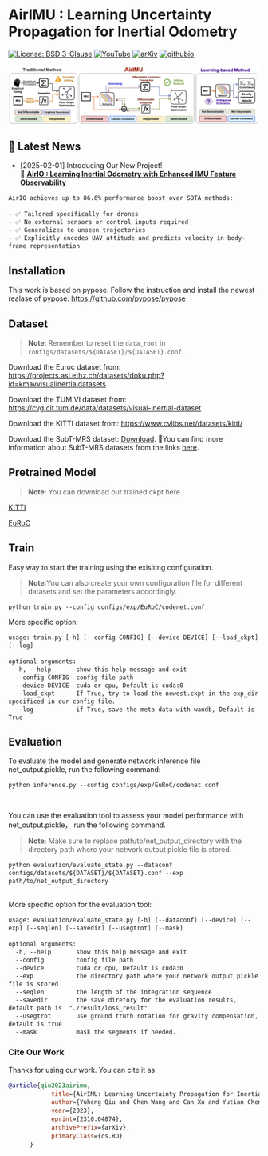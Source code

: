 # AirIMU : Learning Uncertainty Propagation for Inertial Odometry
[![License: BSD 3-Clause](https://img.shields.io/badge/License-BSD%203--Clause-yellow.svg)](./LICENSE)
[![YouTube](https://img.shields.io/badge/YouTube-b31b1b?style=flat&logo=youtube&logoColor=white)](https://www.youtube.com/watch?v=fTX1u-e7wtU)
[![arXiv](https://img.shields.io/badge/arXiv-AirIMU-orange.svg)](https://arxiv.org/abs/2310.04874)
[![githubio](https://img.shields.io/badge/-homepage-blue?logo=Github&color=FF0000)](https://airimu.github.io/)


![AirIMU](./doc/model.png)
## 📢 Latest News 
- [2025-02-01] Introducing Our New Project!<br>
  🚀 [**AirIO : Learning Inertial Odometry with Enhanced IMU Feature Observability**](https://github.com/Air-IO/Air-IO)<br>
 ```
AirIO achieves up to 86.6% performance boost over SOTA methods:

- ✅ Tailored specifically for drones
- ✅ No external sensors or control inputs required
- ✅ Generalizes to unseen trajectories
- ✅ Explicitly encodes UAV attitude and predicts velocity in body-frame representation
```

## Installation

This work is based on pypose. Follow the instruction and install the newest realase of pypose:
https://github.com/pypose/pypose


## Dataset
> **Note**: Remember to reset the `data_root` in `configs/datasets/${DATASET}/${DATASET}.conf`.

Download the Euroc dataset from:
https://projects.asl.ethz.ch/datasets/doku.php?id=kmavvisualinertialdatasets

Download the TUM VI dataset from:
https://cvg.cit.tum.de/data/datasets/visual-inertial-dataset

Download the KITTI dataset from:
https://www.cvlibs.net/datasets/kitti/

Download the SubT-MRS dataset: [Download](https://github.com/sleepycan/AirIMU/releases/download/subt_dataset/SubT-MRS-Dataset.zip).   🎈You can find more information about SubT-MRS datasets from the links [here](SubT-MRS-DATASET.md).


## Pretrained Model
> **Note**: You can download our trained ckpt here.


[KITTI](https://github.com/sleepycan/AirIMU/releases/download/pretrained_model/KITTI_odom_model.zip)

[EuRoC](https://github.com/sleepycan/AirIMU/releases/download/pretrained_model_euroc/EuRoCWholeaug.zip)
## Train

Easy way to start the training using the exisiting configuration.
> **Note**:You can also create your own configuration file for different datasets and set the parameters accordingly.

```
python train.py --config configs/exp/EuRoC/codenet.conf
```

More specific option:

```
usage: train.py [-h] [--config CONFIG] [--device DEVICE] [--load_ckpt] [--log]

optional arguments:
  -h, --help       show this help message and exit
  --config CONFIG  config file path
  --device DEVICE  cuda or cpu, Default is cuda:0
  --load_ckpt      If True, try to load the newest.ckpt in the exp_dir specificed in our config file.
  --log            if True, save the meta data with wandb, Default is True
```

## Evaluation

To evaluate the model and generate network inference file net_output.pickle, run the following command:
```
python inference.py --config configs/exp/EuRoC/codenet.conf
```

<br>

You can use the evaluation tool to assess your model performance with net_output.pickle， run the following command.
> **Note**: Make sure to replace path/to/net_output_directory with the directory path where your network output pickle file is stored.

```
python evaluation/evaluate_state.py --dataconf configs/datasets/${DATASET}/${DATASET}.conf --exp path/to/net_output_directory
```

<br>
More specific option for the evaluation tool:

```
usage: evaluation/evaluate_state.py [-h] [--dataconf] [--device] [--exp] [--seqlen] [--savedir] [--usegtrot] [--mask]

optional arguments:
  -h, --help       show this help message and exit
  --config         config file path
  --device         cuda or cpu, Default is cuda:0
  --exp            the directory path where your network output pickle file is stored
  --seqlen         the length of the integration sequence
  --savedir        the save diretory for the evaluation results, default path is  "./result/loss_result"
  --usegtrot       use ground truth rotation for gravity compensation, default is true
  --mask           mask the segments if needed. 
```





### Cite Our Work

Thanks for using our work. You can cite it as:

```bib
@article{qiu2023airimu,
            title={AirIMU: Learning Uncertainty Propagation for Inertial Odometry}, 
            author={Yuheng Qiu and Chen Wang and Can Xu and Yutian Chen and Xunfei Zhou and Youjie Xia and Sebastian Scherer},
            year={2023},
            eprint={2310.04874},
            archivePrefix={arXiv},
            primaryClass={cs.RO}
      }
```
